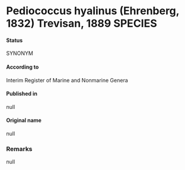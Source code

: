 Pediococcus hyalinus (Ehrenberg, 1832) Trevisan, 1889 SPECIES
=======

#### Status
SYNONYM

#### According to
Interim Register of Marine and Nonmarine Genera

#### Published in
null

#### Original name
null

### Remarks
null